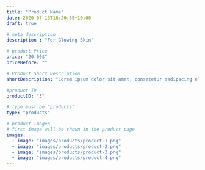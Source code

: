 ```yaml
---
title: "Product Name"
date: 2020-07-13T16:20:55+10:00
draft: true

# meta description
description : "For Glowing Skin"

# product Price
price: "20.00$"
priceBefore: ""

# Product Short Description
shortDescription: "Lorem ipsum dolor sit amet, consetetur sadipscing elitr, sed diam nonumy eirmod tempor invidunt ut"

#product ID
productID: "3"

# type must be "products"
type: "products"

# product Images
# first image will be shown in the product page
images:
  - image: "images/products/product-1.png"
  - image: "images/products/product-2.png"
  - image: "images/products/product-3.png"
  - image: "images/products/product-4.png"
---
```

